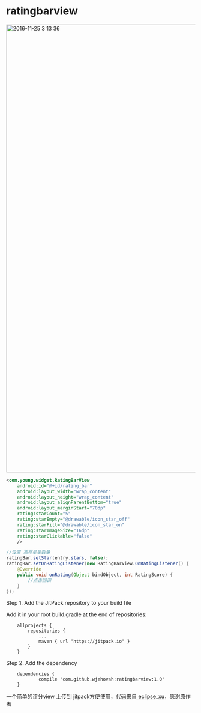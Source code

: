 # ratingbarview

<img width="1193" alt="2016-11-25 3 13 36" src="https://cloud.githubusercontent.com/assets/5822929/20617104/d13b8eb6-b321-11e6-82dd-330c14b9a4a7.png">

```xml
<com.young.widget.RatingBarView
    android:id="@+id/rating_bar"
    android:layout_width="wrap_content"
    android:layout_height="wrap_content"
    android:layout_alignParentBottom="true"
    android:layout_marginStart="70dp"
    rating:starCount="5"
    rating:starEmpty="@drawable/icon_star_off"
    rating:starFill="@drawable/icon_star_on"
    rating:starImageSize="16dp"
    rating:starClickable="false"
    />
```

```java
//设置 高亮星星数量
ratingBar.setStar(entry.stars, false);
ratingBar.setOnRatingListener(new RatingBarView.OnRatingListener() {
    @Override
    public void onRating(Object bindObject, int RatingScore) {
        //点击回调
    }
});
```




Step 1. Add the JitPack repository to your build file

Add it in your root build.gradle at the end of repositories:
```dsl
    allprojects {
        repositories {
            ...
            maven { url "https://jitpack.io" }
        }
    }
```
Step 2. Add the dependency
```dsl
    dependencies {
            compile 'com.github.wjehovah:ratingbarview:1.0'
    }
```
一个简单的评分view 上传到 jitpack方便使用，[代码来自 eclipse_xu](http://www.jianshu.com/p/06c321b7f19b)，感谢原作者
